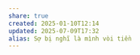 ```yaml
---
share: true
created: 2025-01-10T12:14
updated: 2025-07-09T17:32
alias: Sợ bị nghĩ là mình vòi tiền
---
```

